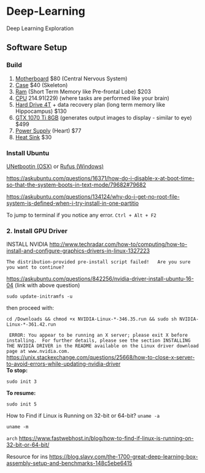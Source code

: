 
# Deep-Learning
Deep Learning Exploration

## Software Setup

### Build
1. [Motherboard](https://www.amazon.com/dp/B01MY5KXW8) $80 (Central Nervous System)
2. [Case](https://www.amazon.com/gp/product/B00M2UKGSM) $40 (Skeleton)
3. [Ram](https://www.amazon.com/gp/product/B01HKF3T8C) (Short Term Memory like Pre-frontal Lobe) $203
4. [CPU](https://www.amazon.com/gp/product/B0136JONRM) $214.91 ($229) (where tasks are performed like your brain)
5. [Hard Drive 4T](https://www.amazon.com/gp/product/B013HNYV8I) + data recovery plan (long term memory like Hippocampus) $130
6. [GTX 1070 Ti 8GB](https://www.amazon.com/dp/B076S4RH6K) (generates output images to display - similar to eye) $499
7. [Power Supply](https://www.amazon.com/gp/product/B00MAZK6IO) (Heart) $77
8. [Heat Sink](https://www.amazon.com/gp/product/B005O65JXI) $30

### Install Ubuntu
[UNetbootin (OSX)](https://tutorials.ubuntu.com/tutorial/tutorial-create-a-usb-stick-on-macos#0) or [Rufus (Windows)](https://rufus.akeo.ie/) 


https://askubuntu.com/questions/16371/how-do-i-disable-x-at-boot-time-so-that-the-system-boots-in-text-mode/79682#79682

https://askubuntu.com/questions/134124/why-do-i-get-no-root-file-system-is-defined-when-i-try-install-in-one-partitio

To jump to terminal if you notice any error.
`Ctrl + Alt + F2`

### 2. Install GPU Driver
INSTALL NVIDIA
http://www.techradar.com/how-to/computing/how-to-install-and-configure-graphics-drivers-in-linux-1327223

`The distribution-provided pre-install script failed!  
Are you sure you want to continue?`

https://askubuntu.com/questions/842256/nvidia-driver-install-ubuntu-16-04 (link with above question)

`sudo update-initramfs -u`

then proceed with:

`cd /Downloads && chmod +x NVIDIA-Linux-*-346.35.run && sudo sh NVIDIA-Linux-*-361.42.run`

` ERROR: You appear to be running an X server; please exit X before installing.  For further details, please see the section INSTALLING THE NVIDIA DRIVER in the README available on the Linux driver download page at www.nvidia.com.`
https://unix.stackexchange.com/questions/25668/how-to-close-x-server-to-avoid-errors-while-updating-nvidia-driver         
**To stop:**

`sudo init 3`

**To resume:**

`sudo init 5`

How to Find if Linux is Running on 32-bit or 64-bit?
`uname -a`

`uname -m`

`arch`
https://www.fastwebhost.in/blog/how-to-find-if-linux-is-running-on-32-bit-or-64-bit/

Resource for ins
https://blog.slavv.com/the-1700-great-deep-learning-box-assembly-setup-and-benchmarks-148c5ebe6415

